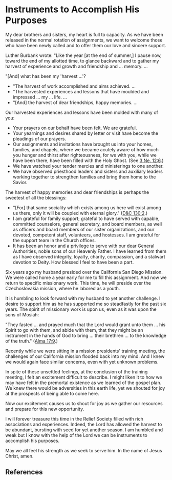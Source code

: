 # Instruments to Accomplish His Purposes

My dear brothers and sisters, my heart is full to capacity. As we have been
released in the normal rotation of assignments, we want to welcome those who
have been newly called and to offer them our love and sincere support.

Luther Burbank wrote: "Like the year [at the end of summer,] I pause now,
toward the end of my allotted time, to glance backward and to gather my
harvest of experience and growth and friendship and ... memory. ...

"[And] what has been my 'harvest ...'?

  * "The harvest of work accomplished and aims achieved. ...
  * "The harvested experiences and lessons that have moulded and impressed ... my ... life. ...
  * "[And] the harvest of dear friendships, happy memories. ...

Our harvested experiences and lessons have been molded with many of you:

  * Your prayers on our behalf have been felt. We are grateful. 
  * Your yearnings and desires shared by letter or visit have become the pleadings of our prayers. 
  * Our assignments and invitations have brought us into your homes, families, and chapels, where we became acutely aware of how much you hunger and thirst after righteousness, for we with you, while we have been there, have been filled with the Holy Ghost. (See [3 Ne. 12:6](/scriptures/bofm/3-ne/12.6?lang=eng#5).) 
  * We have watched your tender mercies and ministerings to one another. 
  * We have observed priesthood leaders and sisters and auxiliary leaders working together to strengthen families and bring them home to the Savior. 

The harvest of happy memories and dear friendships is perhaps the sweetest of
all the blessings:

  * "[For] that same sociality which exists among us here will exist among us there, only it will be coupled with eternal glory." ([D&amp;C 130:2](/scriptures/dc-testament/dc/130.2?lang=eng#1).) 
  * I am grateful for family support; grateful to have served with capable, committed counselors, general secretary, and board members, as well as officers and board members of our sister organizations, and our devoted, competent staff, volunteers, and hostesses. I am grateful for the support team in the Church offices. 
  * It has been an honor and a privilege to serve with our dear General Authorities, noble sons of our Heavenly Father. I have learned from them as I have observed integrity, loyalty, charity, compassion, and a stalwart devotion to Deity. How blessed I feel to have been a part. 

Six years ago my husband presided over the California San Diego Mission. We
were called home a year early for me to fill this assignment. And now we
return to specific missionary work. This time, he will preside over the
Czechoslovakia mission, where he labored as a youth.

It is humbling to look forward with my husband to yet another challenge. I
desire to support him as he has supported me so steadfastly for the past six
years. The spirit of missionary work is upon us, even as it was upon the sons
of Mosiah:

"They fasted ... and prayed much that the Lord would grant unto them ... his
Spirit to go with them, and abide with them, that they might be an instrument
in the hands of God to bring ... their brethren ... to the knowledge of the
truth." ([Alma 17:9](/scriptures/bofm/alma/17.9?lang=eng#8).)

Recently while we were sitting in a mission presidents' training meeting, the
challenges of our California mission flooded back into my mind. And I knew we
would again face similar concerns, even with yet unknown problems.

In spite of these unsettled feelings, at the conclusion of the training
meeting, I felt an excitement difficult to describe. I might liken it to how
we may have felt in the premortal existence as we learned of the gospel plan.
We knew there would be adversities in this earth life, yet we shouted for joy
at the prospects of being able to come here.

Now our excitement causes us to shout for joy as we gather our resources and
prepare for this new opportunity.

I will forever treasure this time in the Relief Society filled with rich
associations and experiences. Indeed, the Lord has allowed the harvest to be
abundant, bursting with seed for yet another season. I am humbled and weak but
I know with the help of the Lord we can be instruments to accomplish his
purposes.

May we all feel his strength as we seek to serve him. In the name of Jesus
Christ, amen.

## References

